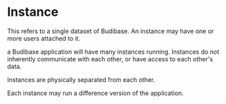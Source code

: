 # Instance

This refers to a single dataset of Budibase. An instance may have one or more users attached to it.

a Budibase application will have many instances running. Instances do not inherently communicate with each other, or have access to each other's data.

Instances are physically separated from each other.

Each instance may run a difference version of the application.

